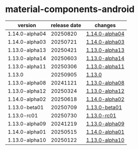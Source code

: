 # material-components-android	


|version|release date|changes|
|---|---|---|
|1.14.0-alpha04|20250820|[1.14.0-alpha04](./1.14.0-alpha04-20250820.md)|
|1.14.0-alpha03|20250721|[1.14.0-alpha03](./1.14.0-alpha03-20250721.md)|
|1.13.0-alpha13|20250421|[1.13.0-alpha13](./1.13.0-alpha13-20250421.md)|
|1.13.0-alpha14|20250603|[1.13.0-alpha14](./1.13.0-alpha14-20250603.md)|
|1.13.0-alpha11|20250306|[1.13.0-alpha11](./1.13.0-alpha11-20250306.md)|
|1.13.0|20250905|[1.13.0](./1.13.0-20250905.md)|
|1.13.0-alpha08|20241121|[1.13.0-alpha08](./1.13.0-alpha08-20241121.md)|
|1.13.0-alpha12|20250324|[1.13.0-alpha12](./1.13.0-alpha12-20250324.md)|
|1.14.0-alpha02|20250618|[1.14.0-alpha02](./1.14.0-alpha02-20250618.md)|
|1.13.0-beta01|20250709|[1.13.0-beta01](./1.13.0-beta01-20250709.md)|
|1.13.0-rc01|20250730|[1.13.0-rc01](./1.13.0-rc01-20250730.md)|
|1.13.0-alpha09|20241219|[1.13.0-alpha09](./1.13.0-alpha09-20241219.md)|
|1.14.0-alpha01|20250515|[1.14.0-alpha01](./1.14.0-alpha01-20250515.md)|
|1.13.0-alpha10|20250122|[1.13.0-alpha10](./1.13.0-alpha10-20250122.md)|
